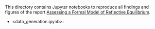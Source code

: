 
This directory contains Jupyter notebooks to reproduce all findings and figures of the report [Assessing a Formal Model of Reflective Equilibrium]().

+ <data_generation.ipynb>: 
